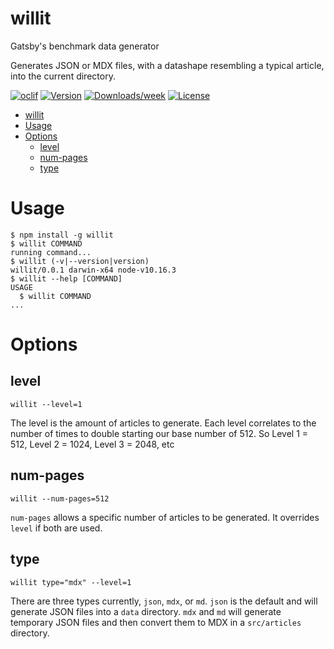 # willit

Gatsby&#39;s benchmark data generator

Generates JSON or MDX files, with a datashape resembling a typical article, into the current directory.

[![oclif](https://img.shields.io/badge/cli-oclif-brightgreen.svg)](https://oclif.io)
[![Version](https://img.shields.io/npm/v/willit.svg)](https://npmjs.org/package/willit)
[![Downloads/week](https://img.shields.io/npm/dw/willit.svg)](https://npmjs.org/package/willit)
[![License](https://img.shields.io/npm/l/willit.svg)](https://github.com/gatsbyjs/will-it-generate/blob/master/package.json)

<!-- toc -->

- [willit](#willit)
- [Usage](#usage)
- [Options](#options)
  - [level](#level)
  - [num-pages](#num-pages)
  - [type](#type)
    <!-- tocstop -->

# Usage

<!-- usage -->

```sh-session
$ npm install -g willit
$ willit COMMAND
running command...
$ willit (-v|--version|version)
willit/0.0.1 darwin-x64 node-v10.16.3
$ willit --help [COMMAND]
USAGE
  $ willit COMMAND
...
```

<!-- usagestop -->

# Options

<!-- commands -->

## level

```sh-session
willit --level=1
```

The level is the amount of articles to generate. Each level correlates to the number of times to double starting our base number of 512. So Level 1 = 512, Level 2 = 1024, Level 3 = 2048, etc

## num-pages

```sh-session
willit --num-pages=512
```

`num-pages` allows a specific number of articles to be generated. It overrides `level` if both are used.

## type

```sh-session
willit type="mdx" --level=1
```

There are three types currently, `json`, `mdx`, or `md`. `json` is the default and will generate JSON files into a `data` directory. `mdx` and `md` will generate temporary JSON files and then convert them to MDX in a `src/articles` directory.

<!-- commandsstop -->
